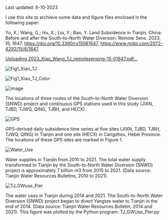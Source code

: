 Last updated: 8-10-2023

I use this site to archieve some data and figure files enclosed in the following paper:

Yu, X.; Wang, G.; Hu, X.; Liu, Y.; Bao, Y. Land Subsidence in Tianjin, China: Before and after the South-to-North Water Diversion. Remote Sens. 2023, 15, 1647. https://doi.org/10.3390/rs15061647,  https://www.mdpi.com/2072-4292/15/6/1647

[Uploading 2023_Xiao_Wang_TJ_remotesensing-15-01647.pdf…]()


![Fig1_Xiao_TJ](https://user-images.githubusercontent.com/65426380/201451591-a8168e0d-ae0c-4f85-8376-ca9555b84e0f.jpg)

![Fig1_Xiao_TJ_Color](https://user-images.githubusercontent.com/65426380/201452427-a8e6c1ea-2084-4020-b05c-670ad80f5f61.jpg)

![image](https://user-images.githubusercontent.com/65426380/201450930-33e99e3b-6187-47d2-98e5-c96ff474a83e.png)

The locations of three routes of the South-to-North Water Diversion (SNWD) project and continuous GPS stations used in this study (JIXN, TJBD, TJWQ, QING, TJBH, and HECX). 

![GPS](https://user-images.githubusercontent.com/65426380/201450850-376da882-f6fb-4b93-99b1-205be7b503b3.jpg)

GPS-derived daily subsidence time series at five sites (JIXN, TJBD, TJBH, TJWQ, QING) in Tianjin and one site (HECX) in Cangzhou, Hebei Province. The locations of these GPS sites are marked in Figure 1.

![Water_Use](https://user-images.githubusercontent.com/65426380/201451611-19ba7b6e-f7c9-4b10-bba8-56c471c44a1b.jpg)

Water supplies in Tianjin from 2010 to 2021. The total water supply transformed to Tianjin by the South-to-North Water Diversion (SNWD) project is approximately 7 billion m3 from 2015 to 2021. (Data source: Tianjin Water Resources Bulletins, 2010 to 2021). 

![TJ_GWuse_Pier](https://user-images.githubusercontent.com/65426380/201450842-1f6bdfaf-5788-4bc3-8ad9-55d90ccac364.png)

The water uses in Tianjin during 2014 and 2021. The South-to-North Water Diversion (SNWD) project began to divert Yangtze water to Tianjin in the end of 2014. (Data source: Tianjin Water Resources Bulletin, 2014 and 2021). This figure was plotted by the Python program: TJ_GWUse_Pier.py
